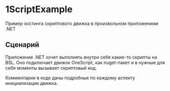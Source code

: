 # 1ScriptExample

Пример хостинга скриптового движка в произвольном приложеними .NET

## Сценарий

Приложение .NET хочет выполнять внутри себя какие-то скрипты на BSL. Оно подключает движок OneScript, как nuget-пакет и в нужные для себя моменты вызывает скриптовый код.

Комментарии в коде даны подробные по каждому аспекту инициализации движка.
